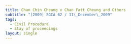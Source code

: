 ```yaml
---
title: Chan Chin Cheung v Chan Fatt Cheung and Others
subtitle: "[2009] SGCA 62 / 11\_December\_2009"
tags:
  - Civil Procedure
  - Stay of proceedings
layout: single
---
```


